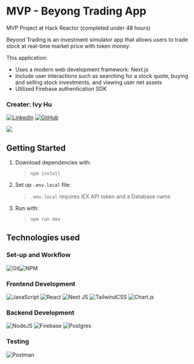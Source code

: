 # MVP - Beyong Trading App
MVP Project at Hack Reactor (completed under 48 hours)

Beyond Trading is an investment simulator app that allows users to trade stock at real-time market price with token money.

This application:
* Uses a modern web development framework: Next.js
* Include user interactions such as searching for a stock quote, buying and selling stock investments, and viewing user net assets
* Utilized Firebase authentication SDK

### **Creater: Ivy Hu**
[![LinkedIn](https://img.shields.io/badge/linkedin-%230077B5.svg?style=for-the-badge&logo=linkedin&logoColor=white)](https://www.linkedin.com/in/ivyhu630/)
[![GitHub](https://img.shields.io/badge/github-%23121011.svg?style=for-the-badge&logo=github&logoColor=white)](https://github.com/ivyhu630)


![](https://media.giphy.com/media/UgSIWpEzX6egUUmhit/giphy.gif)


## Getting Started

1. Download dependencies with:

   > `npm install`

2.  Set up `.env.local` file:

    > `.env.local` requires IEX API token and a Database name

3. Run with:

   > `npm run dev`

## Technologies used
### **Set-up and Workflow**
![Git](https://img.shields.io/badge/git-%23F05033.svg?style=for-the-badge&logo=git&logoColor=white)![NPM](https://img.shields.io/badge/NPM-%23000000.svg?style=for-the-badge&logo=npm&logoColor=white)
### **Frontend Development**
![JavaScript](https://img.shields.io/badge/javascript-%23323330.svg?style=for-the-badge&logo=javascript&logoColor=%23F7DF1E)
![React](https://img.shields.io/badge/react-%2320232a.svg?style=for-the-badge&logo=react&logoColor=%2361DAFB)
![Next JS](https://img.shields.io/badge/Next-black?style=for-the-badge&logo=next.js&logoColor=white)
![TailwindCSS](https://img.shields.io/badge/tailwindcss-%2338B2AC.svg?style=for-the-badge&logo=tailwind-css&logoColor=white)
![Chart.js](https://img.shields.io/badge/chart.js-F5788D.svg?style=for-the-badge&logo=chart.js&logoColor=white)
### **Backend Development**
![NodeJS](https://img.shields.io/badge/node.js-6DA55F?style=for-the-badge&logo=node.js&logoColor=white)
![Firebase](https://img.shields.io/badge/firebase-%23039BE5.svg?style=for-the-badge&logo=firebase)
![Postgres](https://img.shields.io/badge/postgres-%23316192.svg?style=for-the-badge&logo=postgresql&logoColor=white)
### **Testing**
![Postman](https://img.shields.io/badge/Postman-FF6C37?style=for-the-badge&logo=postman&logoColor=white)
